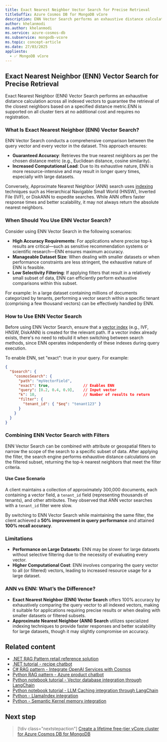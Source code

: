 ```yaml
---
title: Exact Nearest Neighbor Vector Search for Precise Retrieval
titleSuffix: Azure Cosmos DB for MongoDB vCore
description: ENN Vector Search performs an exhaustive distance calculation across all indexed vectors to guarantee retrieval of the closest neighbors based on a specified distance metric.
author: khelanmodi
ms.author: khelanmodi
ms.service: azure-cosmos-db
ms.subservice: mongodb-vcore
ms.topic: concept-article
ms.date: 27/03/2025
appliesto:
  - ✅ MongoDB vCore
---
```


## Exact Nearest Neighbor (ENN) Vector Search for Precise Retrieval

Exact Nearest Neighbor (ENN) Vector Search performs an exhaustive distance calculation across all indexed vectors to guarantee the retrieval of the closest neighbors based on a specified distance metric.​ ENN is supported on all cluster tiers at no additional cost and requires no registration.

### What Is Exact Nearest Neighbor (ENN) Vector Search?

ENN Vector Search conducts a comprehensive comparison between the query vector and every vector in the dataset. This approach ensures:​
- **Guaranteed Accuracy**: Retrieves the true nearest neighbors as per the chosen distance metric (e.g., Euclidean distance, cosine similarity).​
- **Increased Computational Load**: Due to its exhaustive nature, ENN is more resource-intensive and may result in longer query times, especially with large datasets.​

Conversely, Approximate Nearest Neighbor (ANN) search uses [indexing](./vector-search.md) techniques such as Hierarchical Navigable Small World (HNSW), Inverted File (IVF), or DiskANN to expedite searches. While ANN offers faster response times and better scalability, it may not always return the absolute nearest neighbors.​

### When Should You Use ENN Vector Search?

Consider using ENN Vector Search in the following scenarios:
- **High Accuracy Requirements**: ​For applications where precise top-k results are critical—such as sensitive recommendation systems or scientific research—ENN ensures maximum accuracy.​
- **Manageable Dataset Size**: When dealing with smaller datasets or when performance constraints are less stringent, the exhaustive nature of ENN is feasible.​
- **Low Selectivity Filtering**: If applying filters that result in a relatively small subset of data, ENN can efficiently perform exhaustive comparisons within this subset.​

For example: In a large dataset containing millions of documents categorized by tenants, performing a vector search within a specific tenant (comprising a few thousand vectors) can be effectively handled by ENN.​

### How to Use ENN Vector Search

Before using ENN Vector Search, ensure that a [vector index](./vector-search.md) (e.g., IVF, HNSW, DiskANN) is created for the relevant path. If a vector index already exists, there's no need to rebuild it when switching between search methods, since ENN operates independently of these indexes during query execution.​

To enable ENN, set "exact": true in your query. For example:

```json
{
  "$search": {
    "cosmosSearch": {
      "path": "myVectorField",
      "exact": true,               // Enables ENN
      "query": [0.2, 0.4, 0.9],    // Input vector
      "k": 10,                     // Number of results to return
      "filter": {
        "tenant_id": { "$eq": "tenant123" }
      }
    }
  }
}
```

### Combining ENN Vector Search with Filters

ENN Vector Search can be combined with attribute or geospatial filters to narrow the scope of the search to a specific subset of data. After applying the filter, the search engine performs exhaustive distance calculations on the filtered subset, returning the top-k nearest neighbors that meet the filter criteria.​

#### Use Case Scenario

A client maintains a collection of approximately 300,000 documents, each containing a vector field, a `tenant_id` field (representing thousands of tenants), and other attributes. They observed that ANN vector searches with a `tenant_id` filter were slow.​

By switching to ENN Vector Search while maintaining the same filter, the client achieved a **50% improvement in query performance** and attained **100% recall accuracy**.​

### Limitations
- **Performance on Large Datasets**: ENN may be slower for large datasets without selective filtering due to the necessity of evaluating every vector.​
- **Higher Computational Cost**: ENN involves comparing the query vector to all (or filtered) vectors, leading to increased resource usage for a large dataset.

### ANN vs ENN: What’s the Difference?

- **Exact Nearest Neighbor (ENN) Vector Search** offers 100% accuracy by exhaustively comparing the query vector to all indexed vectors, making it suitable for applications requiring precise results or when dealing with smaller datasets or filtered subsets.
- **Approximate Nearest Neighbor (ANN) Search** utilizes specialized indexing techniques to provide faster responses and better scalability for large datasets, though it may slightly compromise on accuracy.

## Related content

- [.NET RAG Pattern retail reference solution](https://github.com/Azure/Vector-Search-AI-Assistant-MongoDBvCore)
- [.NET tutorial - recipe chatbot](https://github.com/microsoft/AzureDataRetrievalAugmentedGenerationSamples/tree/main/C%23/CosmosDB-MongoDBvCore)
- [C# RAG pattern - Integrate OpenAI Services with Cosmos](https://github.com/microsoft/AzureDataRetrievalAugmentedGenerationSamples/tree/main/C%23/CosmosDB-MongoDBvCore)
- [Python RAG pattern - Azure product chatbot](https://github.com/microsoft/AzureDataRetrievalAugmentedGenerationSamples/tree/main/Python/CosmosDB-MongoDB-vCore)
- [Python notebook tutorial - Vector database integration through LangChain](https://python.langchain.com/docs/integrations/vectorstores/azure_cosmos_db)
- [Python notebook tutorial - LLM Caching integration through LangChain](https://python.langchain.com/docs/integrations/vectorstores/azure_cosmos_db/)
- [Python - LlamaIndex integration](https://docs.llamaindex.ai/en/stable/examples/vector_stores/AzureCosmosDBMongoDBvCoreDemo.html)
- [Python - Semantic Kernel memory integration](https://github.com/microsoft/semantic-kernel/tree/main/python/semantic_kernel/connectors/memory/azure_cosmosdb)

## Next step

> [!div class="nextstepaction"]
> [Create a lifetime free-tier vCore cluster for Azure Cosmos DB for MongoDB](free-tier.md)